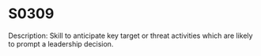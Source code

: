 # S0309
Description: Skill to anticipate key target or threat activities which are likely to prompt a leadership decision.

